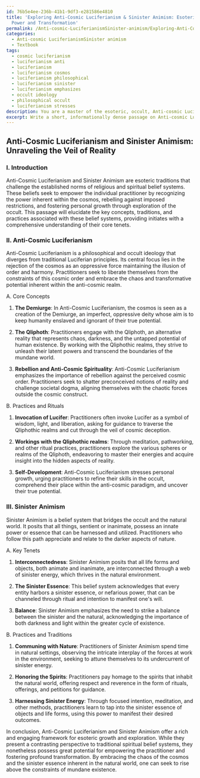 ```yaml
---
id: 76b5e4ee-236b-41b1-9df3-e281586e4810
title: 'Exploring Anti-Cosmic Luciferianism & Sinister Animism: Esoteric Paths of
  Power and Transformation'
permalink: /Anti-cosmic-LuciferianismSinister-animism/Exploring-Anti-Cosmic-Luciferianism-Sinister-Animism-Esoteric-Paths-of-Power-and-Transformation/
categories:
  - Anti-cosmic LuciferianismSinister animism
  - Textbook
tags:
  - cosmic luciferianism
  - luciferianism anti
  - luciferianism
  - luciferianism cosmos
  - luciferianism philosophical
  - luciferianism sinister
  - luciferianism emphasizes
  - occult ideology
  - philosophical occult
  - luciferianism stresses
description: You are a master of the esoteric, occult, Anti-cosmic LuciferianismSinister animism and education, you have written many textbooks on the subject in ways that provide students with rich and deep understanding of the subject. You are being asked to write textbook-like sections on a topic and you do it with full context, explainability, and reliability in accuracy to the true facts of the topic at hand, in a textbook style that a student would easily be able to learn from, in a rich, engaging, and contextual way. Always include relevant context (such as formulas and history), related concepts, and in a way that someone can gain deep insights from.
excerpt: Write a short, informationally dense passage on Anti-cosmic Luciferianism and Sinister Animism, suitable for inclusion in a grimoire, lesson, or treatise. This passage should cover key concepts, traditions, and practices associated with these beliefs, and should provide initiates with a deep understanding of their core tenets.
---
```


## Anti-Cosmic Luciferianism and Sinister Animism: Unraveling the Veil of Reality

### I. Introduction

Anti-Cosmic Luciferianism and Sinister Animism are esoteric traditions that challenge the established norms of religious and spiritual belief systems. These beliefs seek to empower the individual practitioner by recognizing the power inherent within the cosmos, rebelling against imposed restrictions, and fostering personal growth through exploration of the occult. This passage will elucidate the key concepts, traditions, and practices associated with these belief systems, providing initiates with a comprehensive understanding of their core tenets.

### II. Anti-Cosmic Luciferianism

Anti-Cosmic Luciferianism is a philosophical and occult ideology that diverges from traditional Luciferian principles. Its central focus lies in the rejection of the cosmos as an oppressive force maintaining the illusion of order and harmony. Practitioners seek to liberate themselves from the constraints of this cosmic order and embrace the chaos and transformative potential inherent within the anti-cosmic realm.

A. Core Concepts

1. ****The Demiurge****: In Anti-Cosmic Luciferianism, the cosmos is seen as a creation of the Demiurge, an imperfect, oppressive deity whose aim is to keep humanity enslaved and ignorant of their true potential.

2. ****The Qliphoth****: Practitioners engage with the Qliphoth, an alternative reality that represents chaos, darkness, and the untapped potential of human existence. By working with the Qliphothic realms, they strive to unleash their latent powers and transcend the boundaries of the mundane world.

3. ****Rebellion and Anti-Cosmic Spirituality****: Anti-Cosmic Luciferianism emphasizes the importance of rebellion against the perceived cosmic order. Practitioners seek to shatter preconceived notions of reality and challenge societal dogma, aligning themselves with the chaotic forces outside the cosmic construct.

B. Practices and Rituals

1. ****Invocation of Lucifer****: Practitioners often invoke Lucifer as a symbol of wisdom, light, and liberation, asking for guidance to traverse the Qliphothic realms and cut through the veil of cosmic deception.

2. ****Workings with the Qliphothic realms****: Through meditation, pathworking, and other ritual practices, practitioners explore the various spheres or realms of the Qliphoth, endeavoring to master their energies and acquire insight into the hidden aspects of reality.

3. ****Self-Development****: Anti-Cosmic Luciferianism stresses personal growth, urging practitioners to refine their skills in the occult, comprehend their place within the anti-cosmic paradigm, and uncover their true potential.

### III. Sinister Animism

Sinister Animism is a belief system that bridges the occult and the natural world. It posits that all things, sentient or inanimate, possess an innate power or essence that can be harnessed and utilized. Practitioners who follow this path appreciate and relate to the darker aspects of nature.

A. Key Tenets

1. ****Interconnectedness****: Sinister Animism posits that all life forms and objects, both animate and inanimate, are interconnected through a web of sinister energy, which thrives in the natural environment.

2. ****The Sinister Essence****: This belief system acknowledges that every entity harbors a sinister essence, or nefarious power, that can be channeled through ritual and intention to manifest one's will.

3. ****Balance****: Sinister Animism emphasizes the need to strike a balance between the sinister and the natural, acknowledging the importance of both darkness and light within the greater cycle of existence.

B. Practices and Traditions

1. ****Communing with Nature****: Practitioners of Sinister Animism spend time in natural settings, observing the intricate interplay of the forces at work in the environment, seeking to attune themselves to its undercurrent of sinister energy.

2. ****Honoring the Spirits****: Practitioners pay homage to the spirits that inhabit the natural world, offering respect and reverence in the form of rituals, offerings, and petitions for guidance.

3. ****Harnessing Sinister Energy****: Through focused intention, meditation, and other methods, practitioners learn to tap into the sinister essence of objects and life forms, using this power to manifest their desired outcomes.

In conclusion, Anti-Cosmic Luciferianism and Sinister Animism offer a rich and engaging framework for esoteric growth and exploration. While they present a contrasting perspective to traditional spiritual belief systems, they nonetheless possess great potential for empowering the practitioner and fostering profound transformation. By embracing the chaos of the cosmos and the sinister essence inherent in the natural world, one can seek to rise above the constraints of mundane existence.
